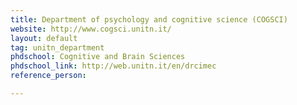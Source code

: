 ```yaml
---
title: Department of psychology and cognitive science (COGSCI)
website: http://www.cogsci.unitn.it/
layout: default
tag: unitn_department
phdschool: Cognitive and Brain Sciences
phdschool_link: http://web.unitn.it/en/drcimec
reference_person: 

---
```

